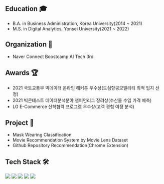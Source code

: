 ## Education 🎓  
- B.A. in Business Administration, Korea University(2014 ~ 2021)
- M.S. in Digital Analytics, Yonsei University(2021 ~ 2022)
## Organization 🙋
- Naver Connect Boostcamp AI Tech 3rd
## Awards 🏆
- 2021 국토교통부 빅데이터 온라인 해커톤 우수상(도심항공모빌리티 최적 입지 선정)
- 2021 빅콘테스트 데이터분석분야 챔피언리그 장려상(수산물 수입 가격 예측)
- LG E-Commerce  산학협력 프로그램 우수상(고객 경험 여정 분석)
## Project 💼  
- Mask Wearing Classification
- Movie Recommendation System by Movie Lens Dataset
- Github Repository Recommendation(Chrome Extension)
## Tech Stack 🛠️
<img src="https://img.shields.io/badge/Python-3766AB?style=flat-square&logo=Python&logoColor=white"/></a> 
<img src="https://img.shields.io/badge/R-276DC3?style=flat-square&logo=R&logoColor=white"/></a> 
<img src="https://img.shields.io/badge/Pytorch-EE4C2C?style=flat-square&logo=Pytorch&logoColor=white"/></a> 
<img src="https://img.shields.io/badge/TensorFlow-FF6F00?style=flat-square&logo=TensorFlow&logoColor=white"/></a> 
<img src="https://img.shields.io/badge/Keras-D00000?style=flat-square&logo=Keras&logoColor=white"/></a> 
